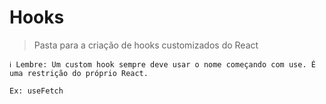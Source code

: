 # Hooks

> Pasta para a criação de hooks customizados do React

```
ℹ️ Lembre: Um custom hook sempre deve usar o nome começando com use. É uma restrição do próprio React.

Ex: useFetch 
```
